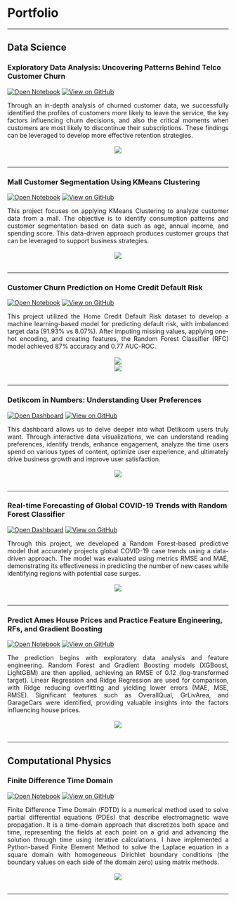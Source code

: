 # Portfolio
---
## Data Science

### Exploratory Data Analysis: Uncovering Patterns Behind Telco Customer Churn

[![Open Notebook](https://img.shields.io/badge/Google_Colab-Open_Notebook-F9AB00?logo=googlecolab)](https://colab.research.google.com/drive/1UT01VBwkivN2tUkeEcstleW37VjKrJiZ?usp=sharing)
[![View on GitHub](https://img.shields.io/badge/GitHub-View_on_GitHub-2F9176?logo=GitHub)](https://github.com/ferryatm/EDA-Uncovering-Patterns-Behind-Telco-Customer-Churn/blob/main/Documents/Notebook.ipynb)

<div style="text-align: justify">Through an in-depth analysis of churned customer data, we successfully identified the profiles of customers more likely to leave the service, the key factors influencing churn decisions, and also the critical moments when customers are most likely to discontinue their subscriptions. These findings can be leveraged to develop more effective retention strategies.</div>
<br>
<center><img src="images/Exploratory Data Analysis Churn Analysis.png"/></center>
<br>

---
### Mall Customer Segmentation Using KMeans Clustering

[![Open Notebook](https://img.shields.io/badge/Google_Colab-Open_Notebook-F9AB00?logo=googlecolab)](https://colab.research.google.com/drive/15wNMf_Urwv5IQcwtdyD4CEyKgaMaFo3A?usp=sharing)
[![View on GitHub](https://img.shields.io/badge/GitHub-View_on_GitHub-2F9176?logo=GitHub)](https://github.com/ferryatm/Mall-Customer-Segmentation-Data/blob/main/Documents/Notebook.ipynb)

<div style="text-align: justify">This project focuses on applying KMeans Clustering to analyze customer data from a mall. The objective is to identify consumption patterns and customer segmentation based on data such as age, annual income, and spending score. This data-driven approach produces customer groups that can be leveraged to support business strategies.</div>
<br>
<center><img src="images/3D KMeans Clustering.png"/></center>
<br>

---
### Customer Churn Prediction on Home Credit Default Risk

[![Open Notebook](https://img.shields.io/badge/Google_Colab-Open_Notebook-F9AB00?logo=googlecolab)](https://colab.research.google.com/drive/1Bfxs1QX-WHhvQ79KCJSXHBcX-I989xKE?usp=sharing)
[![View on GitHub](https://img.shields.io/badge/GitHub-View_on_GitHub-2F9176?logo=GitHub)](https://github.com/ferryatm/Customer-Churn-Prediction-Home-Credit-Default-Risk/blob/main/Documents/Notebook.ipynb)

<div style="text-align: justify">This project utilized the Home Credit Default Risk dataset to develop a machine learning-based model for predicting default risk, with imbalanced target data (91.93% vs 8.07%). After imputing missing values, applying one-hot encoding, and creating features, the Random Forest Classifier (RFC) model achieved 87% accuracy and 0.77 AUC-ROC.</div>
<br>
<center><img src="images/Final Project Image.png"/></center>
<center><img src="images/Final Project Dashboard.png"/></center>
<br>

---
### Detikcom in Numbers: Understanding User Preferences

[![Open Dashboard](https://img.shields.io/badge/Looker_Studio-Open_Dashboard-4285F4?logo=Looker)](http://intip.in/DashboardDetikcom)
[![View on GitHub](https://img.shields.io/badge/GitHub-View_on_GitHub-2F9176?logo=GitHub)](https://github.com/ferryatm/Detikcom-User-Engagement-Analysis)

<div style="text-align: justify">This dashboard allows us to delve deeper into what Detikcom users truly want. Through interactive data visualizations, we can understand reading preferences, identify trends, enhance engagement, analyze the time users spend on various types of content, optimize user experience, and ultimately drive business growth and improve user satisfaction.</div>
<br>
<center><img src="images/Dashboard Detikcom User Engagement Analysis.png"/></center>
<br>

---
### Real-time Forecasting of Global COVID-19 Trends with Random Forest Classifier

[![Open Dashboard](https://img.shields.io/badge/Looker_Studio-Open_Dashboard-4285F4?logo=Looker)](https://intip.in/DashboardCovid19)
[![View on GitHub](https://img.shields.io/badge/GitHub-View_on_GitHub-2F9176?logo=GitHub)](https://github.com/ferryatm/Covid-19-Global-Forecasting)

<div style="text-align: justify">Through this project, we developed a Random Forest-based predictive model that accurately projects global COVID-19 case trends using a data-driven approach. The model was evaluated using metrics RMSE and MAE, demonstrating its effectiveness in predicting the number of new cases while identifying regions with potential case surges.</div>
<br>
<center><img src="images/Dashboard Covid-19 Global Forecasting.png"/></center>
<br>

---
### Predict Ames House Prices and Practice Feature Engineering, RFs, and Gradient Boosting

[![Open Notebook](https://img.shields.io/badge/Google_Colab-Open_Notebook-F9AB00?logo=googlecolab)](https://colab.research.google.com/drive/1_obm6Pqwow35TqXdANiWd7TewlloBfHV?usp=sharing)
[![View on GitHub](https://img.shields.io/badge/GitHub-View_on_GitHub-2F9176?logo=GitHub)](https://github.com/ferryatm/House-Prices-Advanced-Regression-Techniques/blob/main/Documents/Notebook.ipynb)

<div style="text-align: justify">The prediction begins with exploratory data analysis and feature engineering. Random Forest and Gradient Boosting models (XGBoost, LightGBM) are then applied, achieving an RMSE of 0.12 (log-transformed target). Linear Regression and Ridge Regression are used for comparison, with Ridge reducing overfitting and yielding lower errors (MAE, MSE, RMSE). Significant features such as OverallQual, GrLivArea, and GarageCars were identified, providing valuable insights into the factors influencing house prices.</div>
<br>
<center><img src="images/ames-house-price.jpg"/></center>
<br>

---
## Computational Physics

### Finite Difference Time Domain

[![Open Notebook](https://img.shields.io/badge/Jupyter-Open_Notebook-F37626?logo=Jupyter)](projects/Source%20Code%20FDTD.html)
[![View on GitHub](https://img.shields.io/badge/GitHub-View_on_GitHub-blue?logo=GitHub)](https://github.com/ferryatm/finite-difference-time-domain)

<div style="text-align: justify">Finite Difference Time Domain (FDTD) is a numerical method used to solve partial differential equations (PDEs) that describe electromagnetic wave propagation. It is a time-domain approach that discretizes both space and time, representing the fields at each point on a grid and advancing the solution through time using iterative calculations. I have implemented a Python-based Finite Element Method to solve the Laplace equation in a square domain with homogeneous Dirichlet boundary conditions (the boundary values on each side of the domain zero) using matrix methods.</div>
<br>
<center><img src="images/fdtd_2.png"/></center>
<br>

---
